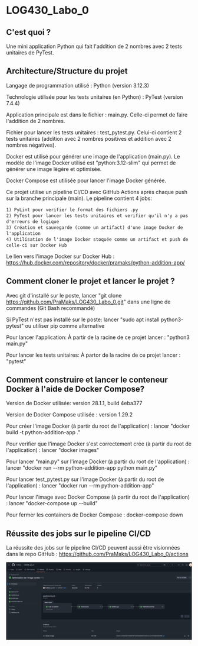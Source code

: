 # LOG430_Labo_0

## C'est quoi ?

Une mini application Python qui fait l'addition de 2 nombres avec 2 tests unitaires de PyTest.

## Architecture/Structure du projet

Langage de programmation utilisé : Python (version 3.12.3)

Technologie utilisée pour les tests unitaires (en Python) : PyTest (version 7.4.4)

Application principale est dans le fichier : main.py. Celle-ci permet de faire l'addition de 2 nombres.

Fichier pour lancer les tests unitaires : test_pytest.py. Celui-ci contient 2 tests unitaires (addition avec 2 nombres positives et addition avec 2 nombres négatives).

Docker est utilisé pour générer une image de l'application (main.py). Le modèle de l'image Docker utilisé est "python:3.12-slim" qui permet de générer une image lègère et optimisée.

Docker Compose est utilisée pour lancer l'image Docker générée.

Ce projet utilise un pipeline CI/CD avec GitHub Actions après chaque push sur la branche principale (main). Le pipeline contient 4 jobs:

    1) PyLint pour verifier le format des fichiers .py
    2) PyTest pour lancer les tests unitaires et verifier qu'il n'y a pas d'erreurs de logique
    3) Création et sauvegarde (comme un artifact) d'une image Docker de l'application 
    4) Utilisation de l'image Docker stoquée comme un artifact et push de celle-ci sur Docker Hub

Le lien vers l'image Docker sur Docker Hub : https://hub.docker.com/repository/docker/pramaks/python-addition-app/

## Comment cloner le projet et lancer le projet ?

Avec git d'installé sur le poste, lancer "git clone https://github.com/PraMaks/LOG430_Labo_0.git" dans une ligne de commandes (Git Bash recommandé)

Si PyTest n'est pas installé sur le poste: lancer "sudo apt install python3-pytest" ou utiliser pip comme alternative

Pour lancer l'application: À partir de la racine de ce projet lancer : "python3 main.py"

Pour lancer les tests unitaires: À partor de la racine de ce projet lancer : "pytest"

## Comment construire et lancer le conteneur Docker à l'aide de Docker Compose?

Version de Docker utilisée: version 28.1.1, build 4eba377

Version de Docker Compose utilisée : version 1.29.2

Pour créer l'image Docker (à partir du root de l'application) : lancer "docker build -t python-addition-app ."

Pour verifier que l'image Docker s'est correctement crée (à partir du root de l'application) : lancer "docker images"

Pour lancer "main.py" sur l'image Docker (à partir du root de l'application) : lancer "docker run --rm python-addition-app python main.py"

Pour lancer test_pytest.py sur l'image Docker (à partir du root de l'application) : lancer "docker run --rm python-addition-app"

Pour lancer l'image avec Docker Compose (à partir du root de l'application) : lancer "docker-compose up --build"

Pour fermer les containers de Docker Compose : docker-compose down

## Réussite des jobs sur le pipeline CI/CD

La réussite des jobs sur le pipeline CI/CD peuvent aussi être visionnées dans le repo GitHub : https://github.com/PraMaks/LOG430_Labo_0/actions

![Preuve que les jobs sur le Pipeline CI/CD ont passé](preuvePipelineCICD.png)

